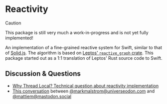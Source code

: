 # Reactivity

> [!CAUTION]
> This package is still very much a work-in-progress and is not yet fully implemented!

An implementation of a fine-grained reactive system for Swift, similar to that of [Solid.js](https://www.solidjs.com). The algorithm is based on [Leptos' `reactive_graph` crate](https://github.com/leptos-rs/leptos/tree/main/reactive_graph). This package started out as a 1:1 translation of Leptos' Rust source code to Swift.

## Discussion & Questions

-   [Why Thread Local? Technical question about reactivity implementation](https://github.com/leptos-rs/leptos/discussions/2807)
-   [This conversation](https://universeodon.com/@markmalstrom/112932995815099210) between [@markmalstrom@universeodon.com](https://universeodon.com/@markmalstrom) and [@mattiem@mastodon.social](https://mastodon.social/@mattiem)

